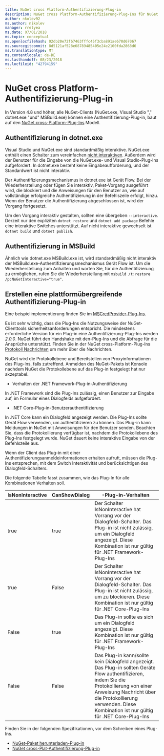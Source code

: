 ```yaml
---
title: NuGet cross Platform-Authentifizierung-Plug-in
description: NuGet cross Platform-Authentifizierung-Plug-Ins für NuGet.exe "," dotnet.exe "," msbuild.exe "und" Visual Studio
author: nkolev92
ms.author: nikolev
manager: rrelyea
ms.date: 07/01/2018
ms.topic: conceptual
ms.openlocfilehash: 02db20e72f67463fffc45f3cba891ae670d67067
ms.sourcegitcommit: 8d5121af528e68789485405e24e2100fda2868d6
ms.translationtype: MT
ms.contentlocale: de-DE
ms.lasthandoff: 08/23/2018
ms.locfileid: "42794159"
---
```

# <a name="nuget-cross-platform-authentication-plugin"></a>NuGet cross Platform-Authentifizierung-Plug-in

In Version 4.8 und höher, alle NuGet-Clients (NuGet.exe, Visual Studio "," dotnet.exe "und" MSBuild.exe) können eine Authentifizierung-Plug-in, baut auf den [NuGet cross-Platform-Plug-Ins](NuGet-Cross-Platform-Plugins.md) Modell.

## <a name="authentication-in-dotnetexe"></a>Authentifizierung in dotnet.exe

Visual Studio und NuGet.exe sind standardmäßig interaktive. NuGet.exe enthält einen Schalter zum vereinfachen [nicht interaktiven](../../tools/nuget-exe-CLI-Reference.md).
Außerdem wird der Benutzer für die Eingabe von die NuGet.exe- und Visual Studio-Plug-Ins aufgefordert.
In dotnet.exe besteht keine Eingabeaufforderung, und der Standardwert ist nicht interaktiv.

Der Authentifizierungsmechanismus in dotnet.exe ist Gerät Flow. Bei der Wiederherstellung oder fügen Sie interaktiv, Paket-Vorgang ausgeführt wird, die blockiert und die Anweisungen für den Benutzer an, wie auf vollständige erfolgreiche Authentifizierung in der Befehlszeile erfolgt, hinzu.
Wenn der Benutzer die Authentifizierung abgeschlossen ist, wird der Vorgang fortgesetzt.

Um den Vorgang interaktiv gestalten, sollten eine übergeben `--interactive`.
Derzeit nur den expliziten `dotnet restore` und `dotnet add package` Befehle eine interaktive Switches unterstützt.
Auf nicht interaktive gewechselt ist `dotnet build` und `dotnet publish`.

## <a name="authentication-in-msbuild"></a>Authentifizierung in MSBuild

Ähnlich wie dotnet.exe MSBuild.exe ist, wird standardmäßig nicht interaktiv der MSBuild.exe-Authentifizierungsmechanismus Gerät Flow ist.
Um die Wiederherstellung zum Anhalten und warten Sie, für die Authentifizierung zu ermöglichen, rufen Sie die Wiederherstellung mit `msbuild /t:restore /p:NuGetInteractive="true"`.

## <a name="creating-a-cross-platform-authentication-plugin"></a>Erstellen eine plattformübergreifende Authentifizierung-Plug-in

Eine beispielimplementierung finden Sie im [MSCredProvider-Plug-Ins](https://github.com/Microsoft/mscredprovider).

Es ist sehr wichtig, dass die Plug-Ins die Nutzungsweise der NuGet-Clienttools sicherheitsanforderungen entspricht.
Die mindestens erforderliche Version für ein Plug-in eine Authentifizierung-Plug-Ins werden *2.0.0*.
NuGet führt den Handshake mit den-Plug-Ins und die Abfrage für die Ansprüche unterstützt.
Finden Sie in der NuGet cross-Platform-Plug-Ins [Protokoll Nachrichten](NuGet-Cross-Platform-Plugins.md#protocol-messages-index) um mehr über die Nachrichten.

NuGet wird die Protokollebene und Bereitstellen von Proxyinformationen des Plug-Ins, falls zutreffend.
Anmelden des NuGet-Pakets ist Konsole nachdem NuGet die Protokollebene auf das Plug-in festgelegt hat nur akzeptabel.

- Verhalten der .NET Framework-Plug-in-Authentifizierung

In .NET Framework sind die Plug-Ins zulässig, einen Benutzer zur Eingabe auf, im Formular eines Dialogfelds aufgefordert.

- .NET Core-Plug-in-Benutzerauthentifizierung

In .NET Core kann ein Dialogfeld angezeigt werden. Die Plug-Ins sollte Gerät Flow verwenden, um authentifizieren zu können.
Das Plug-in kann Meldungen in NuGet mit Anweisungen für den Benutzer senden.
Beachten Sie, dass die Protokollierung verfügbar ist, nachdem die Protokollebene des Plug-Ins festgelegt wurde.
NuGet dauert keine interaktive Eingabe von der Befehlszeile aus.

Wenn der Client das Plug-in mit einer Authentifizierungsanmeldeinformationen erhalten aufruft, müssen die Plug-Ins entsprechen, mit dem Switch Interaktivität und berücksichtigen des Dialogfeld-Schalters. 

Die folgende Tabelle fasst zusammen, wie das Plug-In für alle Kombinationen Verhalten soll.

| IsNonInteractive | CanShowDialog | -Plug-in-Verhalten |
| ---------------- | ------------- | --------------- |
| true | true | Der Schalter IsNonInteractive hat Vorrang vor der Dialogfeld-Schalter. Das Plug-in ist nicht zulässig, um ein Dialogfeld angezeigt. Diese Kombination ist nur gültig für .NET Framework-Plug-Ins |
| true | False | Der Schalter IsNonInteractive hat Vorrang vor der Dialogfeld-Schalter. Das Plug-in ist nicht zulässig, um zu blockieren. Diese Kombination ist nur gültig für .NET Core-Plug-Ins |
| False | true | Das Plug-in sollte es sich um ein Dialogfeld angezeigt. Diese Kombination ist nur gültig für .NET Framework-Plug-Ins |
| False | False | Das Plug-in kann/sollte kein Dialogfeld angezeigt. Das Plug-in sollten Geräte Flow authentifizieren, indem Sie die Protokollierung von einer Anweisung Nachricht über die Protokollierung verwenden. Diese Kombination ist nur gültig für .NET Core-Plug-Ins |

Finden Sie in der folgenden Spezifikationen, vor dem Schreiben eines Plug-Ins.

- [NuGet-Paket herunterladen-Plug-in](https://github.com/NuGet/Home/wiki/NuGet-Package-Download-Plugin)
- [NuGet cross-Plat-Authentifizierung-Plug-in](https://github.com/NuGet/Home/wiki/NuGet-cross-plat-authentication-plugin)
